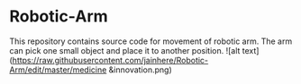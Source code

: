 # Robotic-Arm
This repository contains source code for movement of robotic arm. The arm can pick one small object and place it to another position.
![alt text](https://raw.githubusercontent.com/jainhere/Robotic-Arm/edit/master/medicine &innovation.png)
